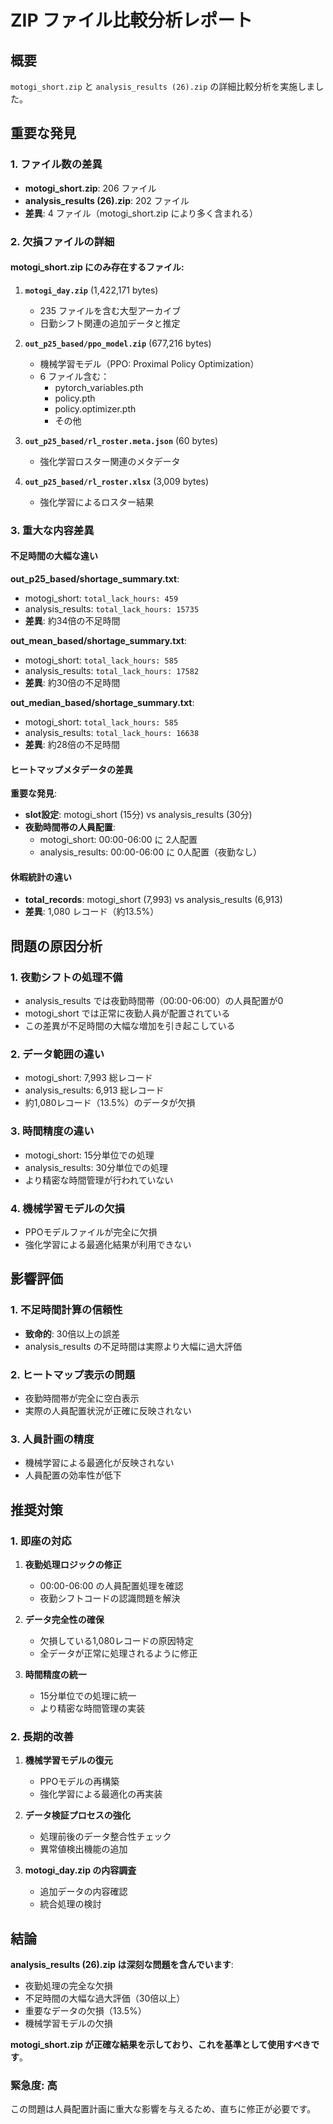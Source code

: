 # ZIP ファイル比較分析レポート

## 概要
`motogi_short.zip` と `analysis_results (26).zip` の詳細比較分析を実施しました。

## 重要な発見

### 1. ファイル数の差異
- **motogi_short.zip**: 206 ファイル
- **analysis_results (26).zip**: 202 ファイル
- **差異**: 4 ファイル（motogi_short.zip により多く含まれる）

### 2. 欠損ファイルの詳細

#### motogi_short.zip にのみ存在するファイル:
1. **`motogi_day.zip`** (1,422,171 bytes)
   - 235 ファイルを含む大型アーカイブ
   - 日勤シフト関連の追加データと推定
   
2. **`out_p25_based/ppo_model.zip`** (677,216 bytes)
   - 機械学習モデル（PPO: Proximal Policy Optimization）
   - 6 ファイル含む：
     - pytorch_variables.pth
     - policy.pth
     - policy.optimizer.pth
     - その他
   
3. **`out_p25_based/rl_roster.meta.json`** (60 bytes)
   - 強化学習ロスター関連のメタデータ
   
4. **`out_p25_based/rl_roster.xlsx`** (3,009 bytes)
   - 強化学習によるロスター結果

### 3. 重大な内容差異

#### 不足時間の大幅な違い
**out_p25_based/shortage_summary.txt**:
- motogi_short: `total_lack_hours: 459`
- analysis_results: `total_lack_hours: 15735`
- **差異**: 約34倍の不足時間

**out_mean_based/shortage_summary.txt**:
- motogi_short: `total_lack_hours: 585`
- analysis_results: `total_lack_hours: 17582`
- **差異**: 約30倍の不足時間

**out_median_based/shortage_summary.txt**:
- motogi_short: `total_lack_hours: 585`
- analysis_results: `total_lack_hours: 16638`
- **差異**: 約28倍の不足時間

#### ヒートマップメタデータの差異
**重要な発見**:
- **slot設定**: motogi_short (15分) vs analysis_results (30分)
- **夜勤時間帯の人員配置**:
  - motogi_short: 00:00-06:00 に 2人配置
  - analysis_results: 00:00-06:00 に 0人配置（夜勤なし）

#### 休暇統計の違い
- **total_records**: motogi_short (7,993) vs analysis_results (6,913)
- **差異**: 1,080 レコード（約13.5%）

## 問題の原因分析

### 1. 夜勤シフトの処理不備
- analysis_results では夜勤時間帯（00:00-06:00）の人員配置が0
- motogi_short では正常に夜勤人員が配置されている
- この差異が不足時間の大幅な増加を引き起こしている

### 2. データ範囲の違い
- motogi_short: 7,993 総レコード
- analysis_results: 6,913 総レコード
- 約1,080レコード（13.5%）のデータが欠損

### 3. 時間精度の違い
- motogi_short: 15分単位での処理
- analysis_results: 30分単位での処理
- より精密な時間管理が行われていない

### 4. 機械学習モデルの欠損
- PPOモデルファイルが完全に欠損
- 強化学習による最適化結果が利用できない

## 影響評価

### 1. 不足時間計算の信頼性
- **致命的**: 30倍以上の誤差
- analysis_results の不足時間は実際より大幅に過大評価

### 2. ヒートマップ表示の問題
- 夜勤時間帯が完全に空白表示
- 実際の人員配置状況が正確に反映されない

### 3. 人員計画の精度
- 機械学習による最適化が反映されない
- 人員配置の効率性が低下

## 推奨対策

### 1. 即座の対応
1. **夜勤処理ロジックの修正**
   - 00:00-06:00 の人員配置処理を確認
   - 夜勤シフトコードの認識問題を解決

2. **データ完全性の確保**
   - 欠損している1,080レコードの原因特定
   - 全データが正常に処理されるように修正

3. **時間精度の統一**
   - 15分単位での処理に統一
   - より精密な時間管理の実装

### 2. 長期的改善
1. **機械学習モデルの復元**
   - PPOモデルの再構築
   - 強化学習による最適化の再実装

2. **データ検証プロセスの強化**
   - 処理前後のデータ整合性チェック
   - 異常値検出機能の追加

3. **motogi_day.zip の内容調査**
   - 追加データの内容確認
   - 統合処理の検討

## 結論

**analysis_results (26).zip は深刻な問題を含んでいます**:
- 夜勤処理の完全な欠損
- 不足時間の大幅な過大評価（30倍以上）
- 重要なデータの欠損（13.5%）
- 機械学習モデルの欠損

**motogi_short.zip が正確な結果を示しており、これを基準として使用すべきです**。

### 緊急度: 高
この問題は人員配置計画に重大な影響を与えるため、直ちに修正が必要です。